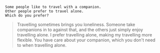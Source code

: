 ```
Some people like to travel with a companion.
Other people prefer to travel alone.
Which do you prefer?
```

> Travelling sometimes brings you loneliness.
Someone take companions in to against that, and the others just simply enjoy travelling alone.
I prefer travelling alone, making my travelling more flexible.
You have care about your companion, which you don't need to when travelling alone.
